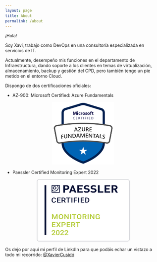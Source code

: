 ```yaml
---
layout: page
title: About
permalink: /about
---
```


¡Hola! 

Soy Xavi, trabajo como DevOps en una consultoría especializada en servicios de IT. 

Actualmente, desempeño mis funciones en el departamento de Infraestructura, dando soporte a los clientes en temas de virtualización, almacenamiento, backup y gestión del CPD, pero también tengo un pie metido en el entorno Cloud.

Dispongo de dos certificaciones oficiales:

- AZ-900: Microsoft Certified: Azure Fundamentals 

<p align="center">
<img src="assets/image/az900.png" width="200" height="200">
</p>

- Paessler Certified Monitoring Expert 2022

<p align="center">
<img src="assets/image/badge_certified-monitoring-expert-2022.png" width="300" height="200">
</p>

Os dejo por aquí mi perfil de LinkdIn para que podáis echar un vistazo a todo mi recorrido: [@XavierCusidó](https://www.linkedin.com/in/xavier-cusid%C3%B3-g%C3%B3mez-92829a130//)
